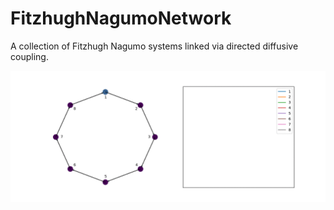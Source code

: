 # FitzhughNagumoNetwork

A collection of Fitzhugh Nagumo systems linked via directed diffusive coupling.

<img src="https://github.com/jcvdwlt/FitzhughNagumoNetwork/blob/master/neuron.gif">
